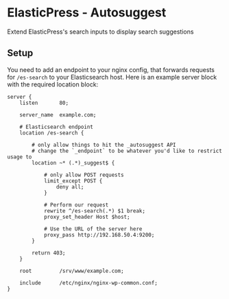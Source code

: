 ElasticPress - Autosuggest
===========================

Extend ElasticPress's search inputs to display search suggestions

## Setup
You need to add an endpoint to your nginx config, that forwards requests for `/es-search` to your Elasticsearch host. Here is an example server block with the required location block:

```
server {
    listen       80;

    server_name  example.com;

    # Elasticsearch endpoint
    location /es-search {

        # only allow things to hit the _autosuggest API
        # change the `_endpoint` to be whatever you'd like to restrict usage to
        location ~* (.*)_suggest$ {
      
            # only allow POST requests
            limit_except POST {
                deny all;
            }
        
            # Perform our request
            rewrite ^/es-search(.*) $1 break;
            proxy_set_header Host $host;

            # Use the URL of the server here
            proxy_pass http://192.168.50.4:9200;
        }

        return 403;
    }

    root         /srv/www/example.com;

    include      /etc/nginx/nginx-wp-common.conf;
}
```
